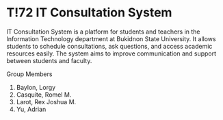 # T!72 IT Consultation System
IT Consultation System is a platform for students and teachers in the Information Technology department at Bukidnon State University. It allows students to schedule consultations, ask questions, and access academic resources easily. The system aims to improve communication and support between students and faculty.

Group Members
1. Baylon, Lorgy
2. Casquite, Romel M.
3. Larot, Rex Joshua M.
4. Yu, Adrian
